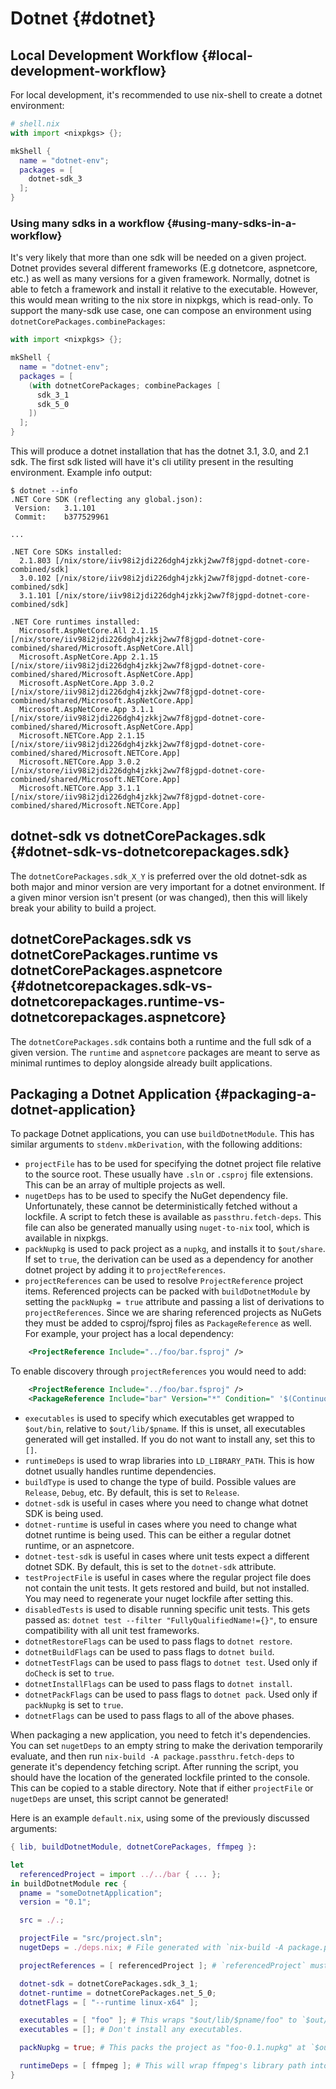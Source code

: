 # Dotnet {#dotnet}

## Local Development Workflow {#local-development-workflow}

For local development, it's recommended to use nix-shell to create a dotnet environment:

```nix
# shell.nix
with import <nixpkgs> {};

mkShell {
  name = "dotnet-env";
  packages = [
    dotnet-sdk_3
  ];
}
```

### Using many sdks in a workflow {#using-many-sdks-in-a-workflow}

It's very likely that more than one sdk will be needed on a given project. Dotnet provides several different frameworks (E.g dotnetcore, aspnetcore, etc.) as well as many versions for a given framework. Normally, dotnet is able to fetch a framework and install it relative to the executable. However, this would mean writing to the nix store in nixpkgs, which is read-only. To support the many-sdk use case, one can compose an environment using `dotnetCorePackages.combinePackages`:

```nix
with import <nixpkgs> {};

mkShell {
  name = "dotnet-env";
  packages = [
    (with dotnetCorePackages; combinePackages [
      sdk_3_1
      sdk_5_0
    ])
  ];
}
```

This will produce a dotnet installation that has the dotnet 3.1, 3.0, and 2.1 sdk. The first sdk listed will have it's cli utility present in the resulting environment. Example info output:

```ShellSession
$ dotnet --info
.NET Core SDK (reflecting any global.json):
 Version:   3.1.101
 Commit:    b377529961

...

.NET Core SDKs installed:
  2.1.803 [/nix/store/iiv98i2jdi226dgh4jzkkj2ww7f8jgpd-dotnet-core-combined/sdk]
  3.0.102 [/nix/store/iiv98i2jdi226dgh4jzkkj2ww7f8jgpd-dotnet-core-combined/sdk]
  3.1.101 [/nix/store/iiv98i2jdi226dgh4jzkkj2ww7f8jgpd-dotnet-core-combined/sdk]

.NET Core runtimes installed:
  Microsoft.AspNetCore.All 2.1.15 [/nix/store/iiv98i2jdi226dgh4jzkkj2ww7f8jgpd-dotnet-core-combined/shared/Microsoft.AspNetCore.All]
  Microsoft.AspNetCore.App 2.1.15 [/nix/store/iiv98i2jdi226dgh4jzkkj2ww7f8jgpd-dotnet-core-combined/shared/Microsoft.AspNetCore.App]
  Microsoft.AspNetCore.App 3.0.2 [/nix/store/iiv98i2jdi226dgh4jzkkj2ww7f8jgpd-dotnet-core-combined/shared/Microsoft.AspNetCore.App]
  Microsoft.AspNetCore.App 3.1.1 [/nix/store/iiv98i2jdi226dgh4jzkkj2ww7f8jgpd-dotnet-core-combined/shared/Microsoft.AspNetCore.App]
  Microsoft.NETCore.App 2.1.15 [/nix/store/iiv98i2jdi226dgh4jzkkj2ww7f8jgpd-dotnet-core-combined/shared/Microsoft.NETCore.App]
  Microsoft.NETCore.App 3.0.2 [/nix/store/iiv98i2jdi226dgh4jzkkj2ww7f8jgpd-dotnet-core-combined/shared/Microsoft.NETCore.App]
  Microsoft.NETCore.App 3.1.1 [/nix/store/iiv98i2jdi226dgh4jzkkj2ww7f8jgpd-dotnet-core-combined/shared/Microsoft.NETCore.App]
```

## dotnet-sdk vs dotnetCorePackages.sdk {#dotnet-sdk-vs-dotnetcorepackages.sdk}

The `dotnetCorePackages.sdk_X_Y` is preferred over the old dotnet-sdk as both major and minor version are very important for a dotnet environment. If a given minor version isn't present (or was changed), then this will likely break your ability to build a project.

## dotnetCorePackages.sdk vs dotnetCorePackages.runtime vs dotnetCorePackages.aspnetcore {#dotnetcorepackages.sdk-vs-dotnetcorepackages.runtime-vs-dotnetcorepackages.aspnetcore}

The `dotnetCorePackages.sdk` contains both a runtime and the full sdk of a given version. The `runtime` and `aspnetcore` packages are meant to serve as minimal runtimes to deploy alongside already built applications.

## Packaging a Dotnet Application {#packaging-a-dotnet-application}

To package Dotnet applications, you can use `buildDotnetModule`. This has similar arguments to `stdenv.mkDerivation`, with the following additions:

* `projectFile` has to be used for specifying the dotnet project file relative to the source root. These usually have `.sln` or `.csproj` file extensions. This can be an array of multiple projects as well.
* `nugetDeps` has to be used to specify the NuGet dependency file. Unfortunately, these cannot be deterministically fetched without a lockfile. A script to fetch these is available as `passthru.fetch-deps`. This file can also be generated manually using `nuget-to-nix` tool, which is available in nixpkgs.
* `packNupkg` is used to pack project as a `nupkg`, and installs it to `$out/share`. If set to `true`, the derivation can be used as a dependency for another dotnet project by adding it to `projectReferences`.
* `projectReferences` can be used to resolve `ProjectReference` project items. Referenced projects can be packed with `buildDotnetModule` by setting the `packNupkg = true` attribute and passing a list of derivations to `projectReferences`. Since we are sharing referenced projects as NuGets they must be added to csproj/fsproj files as `PackageReference` as well.
 For example, your project has a local dependency:
 ```xml
     <ProjectReference Include="../foo/bar.fsproj" />
 ```
 To enable discovery through `projectReferences` you would need to add:
 ```xml
     <ProjectReference Include="../foo/bar.fsproj" />
     <PackageReference Include="bar" Version="*" Condition=" '$(ContinuousIntegrationBuild)'=='true' "/>
  ```
* `executables` is used to specify which executables get wrapped to `$out/bin`, relative to `$out/lib/$pname`. If this is unset, all executables generated will get installed. If you do not want to install any, set this to `[]`.
* `runtimeDeps` is used to wrap libraries into `LD_LIBRARY_PATH`. This is how dotnet usually handles runtime dependencies.
* `buildType` is used to change the type of build. Possible values are `Release`, `Debug`, etc. By default, this is set to `Release`.
* `dotnet-sdk` is useful in cases where you need to change what dotnet SDK is being used.
* `dotnet-runtime` is useful in cases where you need to change what dotnet runtime is being used. This can be either a regular dotnet runtime, or an aspnetcore.
* `dotnet-test-sdk` is useful in cases where unit tests expect a different dotnet SDK. By default, this is set to the `dotnet-sdk` attribute.
* `testProjectFile` is useful in cases where the regular project file does not contain the unit tests. It gets restored and build, but not installed. You may need to regenerate your nuget lockfile after setting this.
* `disabledTests` is used to disable running specific unit tests. This gets passed as: `dotnet test --filter "FullyQualifiedName!={}"`, to ensure compatibility with all unit test frameworks.
* `dotnetRestoreFlags` can be used to pass flags to `dotnet restore`.
* `dotnetBuildFlags` can be used to pass flags to `dotnet build`.
* `dotnetTestFlags` can be used to pass flags to `dotnet test`. Used only if `doCheck` is set to `true`.
* `dotnetInstallFlags` can be used to pass flags to `dotnet install`.
* `dotnetPackFlags` can be used to pass flags to `dotnet pack`. Used only if `packNupkg` is set to `true`.
* `dotnetFlags` can be used to pass flags to all of the above phases.

When packaging a new application, you need to fetch it's dependencies. You can set `nugetDeps` to an empty string to make the derivation temporarily evaluate, and then run `nix-build -A package.passthru.fetch-deps` to generate it's dependency fetching script. After running the script, you should have the location of the generated lockfile printed to the console. This can be copied to a stable directory. Note that if either `projectFile` or `nugetDeps` are unset, this script cannot be generated!

Here is an example `default.nix`, using some of the previously discussed arguments:
```nix
{ lib, buildDotnetModule, dotnetCorePackages, ffmpeg }:

let
  referencedProject = import ../../bar { ... };
in buildDotnetModule rec {
  pname = "someDotnetApplication";
  version = "0.1";

  src = ./.;

  projectFile = "src/project.sln";
  nugetDeps = ./deps.nix; # File generated with `nix-build -A package.passthru.fetch-deps`.

  projectReferences = [ referencedProject ]; # `referencedProject` must contain `nupkg` in the folder structure.

  dotnet-sdk = dotnetCorePackages.sdk_3_1;
  dotnet-runtime = dotnetCorePackages.net_5_0;
  dotnetFlags = [ "--runtime linux-x64" ];

  executables = [ "foo" ]; # This wraps "$out/lib/$pname/foo" to `$out/bin/foo`.
  executables = []; # Don't install any executables.

  packNupkg = true; # This packs the project as "foo-0.1.nupkg" at `$out/share`.

  runtimeDeps = [ ffmpeg ]; # This will wrap ffmpeg's library path into `LD_LIBRARY_PATH`.
}
```
